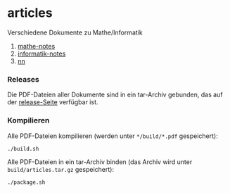 # articles

Verschiedene Dokumente zu Mathe/Informatik

1. [mathe-notes](https://github.com/tim-tm/articles/blob/main/mathe-notes/README.md)
2. [informatik-notes](https://github.com/tim-tm/articles/blob/main/informatik-notes/README.md)
3. [nn](https://github.com/tim-tm/articles/blob/main/nn/README.md)

### Releases

Die PDF-Dateien aller Dokumente sind in ein tar-Archiv gebunden, das auf der [release-Seite](https://github.com/tim-tm/articles/releases/latest) verfügbar ist.

### Kompilieren

Alle PDF-Dateien kompilieren (werden unter `*/build/*.pdf` gespeichert):
```sh
./build.sh
```

Alle PDF-Dateien in ein tar-Archiv binden (das Archiv wird unter `build/articles.tar.gz` gespeichert):
```sh
./package.sh
```
